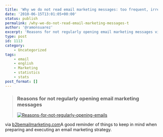 ```yaml
---
title: 'Why we do not read email marketing messages: too frequent, irrelevant, spammy'
date: '2010-06-15T13:01:05+00:00'
status: publish
permalink: /why-we-do-not-read-email-marketing-messages-t
author: '@ramonsuarez'
excerpt: 'Reasons for not regularly opening email marketing messages via b2bemailmarketing.com A good reminder of things to keep in mind when preparing and executing an email marketing strategy.'
type: post
id: 1113
category:
    - Uncategorized
tags:
    - email
    - english
    - Marketing
    - statistics
    - stats
post_format: []
---
```

> ### Reasons for not regularly opening email marketing messages
> 
> [![Reasons-for-not-regularly-opening-emails](http://emailmarketing.typepad.com/.a/6a00d83452a5d869e20133f0aeb3f1970b-800wi "Reasons-for-not-regularly-opening-emails")](http://emailmarketing.typepad.com/.a/6a00d83452a5d869e20133f0aeb3f1970b-pi)
> 
> </div></div>

via [b2bemailmarketing.com](http://www.b2bemailmarketing.com/2010/06/reasons-for-not-regularly-opening-email-marketing-messages.html)</div>A good reminder of things to keep in mind when preparing and executing an email marketing strategy.

</div>